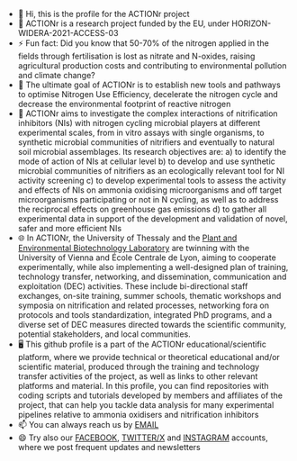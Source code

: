 - 👋 Hi, this is the profile for the ACTIONr project
- 👀 ACTIONr is a research project funded by the EU, under HORIZON-WIDERA-2021-ACCESS-03
- ⚡ Fun fact: Did you know that 50-70% of the nitrogen applied in the fields through fertilisation is lost as nitrate and N-oxides, raising agricultural production costs and contributing to environmental pollution 
and climate change?
- 🎯 The ultimate goal of ACTIONr is to establish new tools and pathways to optimise Nitrogen Use Efficiency, decelerate the nitrogen cycle and decrease the environmental footprint of reactive nitrogen
- 🧪 ACTIONr aims to investigate the complex interactions of nitrification inhibitors (NIs) with nitrogen cycling microbial players at different experimental scales, from in vitro assays with single organisms, to 
synthetic microbial communities of nitrifiers and eventually to natural soil microbial assemblages. Its research objectives are:
a) to identify the mode of action of NIs at cellular level
b) to develop and use synthetic microbial communities of nitrifiers as an ecologically relevant tool for NI activity screening
c) to develop experimental tools to assess the activity and effects of NIs on ammonia oxidising microorganisms and off target microorganisms participating or not in N cycling, as well as to address the reciprocal 
effects on greenhouse gas emissions
d) to gather all experimental data in support of the development and validation of novel, safer and more efficient NIs
- 🌐 In ACTIONr, the University of Thessaly and the [Plant and Environmental Biotechnology Laboratory](https://github.com/PlantEnvLab) are twinning with the University of Vienna and École Centrale de Lyon, aiming to
cooperate experimentally, while also implementing a well-designed plan of training, technology transfer, networking, and dissemination, communication and exploitation (DEC) activities. These include bi-directional 
staff exchanges, on-site training, summer schools, thematic workshops and symposia on nitrification and related processes, networking fora on protocols and tools standardization, integrated PhD programs, and a 
diverse set of DEC measures directed towards the scientific community, potential stakeholders, and local communities.
- 🖥️ This github profile is a part of the ACTIONr educational/scientific platform, where we provide technical or theoretical educational and/or scientific material, produced through the training and technology 
transfer activities of the project, as well as links to other relevant platforms and material. In this profile, you can find repositories with coding scripts and tutorials developed by members and affiliates of 
the project, that can help you tackle data analysis for many experimental pipelines relative to ammonia oxidisers and nitrification inhibitors  
- 📫 You can always reach us by [EMAIL](actionr@uth.gr) 
- 😄 Try also our [FACEBOOK](https://www.facebook.com/ACTIONr.uth), [TWITTER/X](https://twitter.com/ACTIONr_) and [INSTAGRAM](https://www.instagram.com/actionr_/) accounts, where we post frequent updates and 
newsletters


<!---
ACTIONr-HZN2021/ACTIONr-HZN2021 is a ✨ special ✨ repository because its `README.md` (this file) appears on your GitHub profile.
You can click the Preview link to take a look at your changes.
--->
